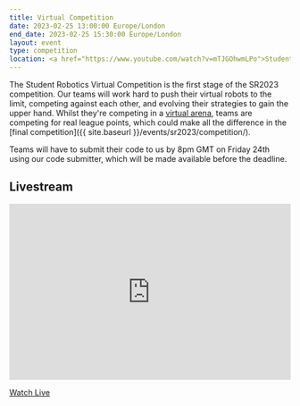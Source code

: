 ```yaml
---
title: Virtual Competition
date: 2023-02-25 13:00:00 Europe/London
end_date: 2023-02-25 15:30:00 Europe/London
layout: event
type: competition
location: <a href="https://www.youtube.com/watch?v=mTJGOhwmLPo">Student Robotics' YouTube Channel</a>
---
```


The Student Robotics Virtual Competition is the first stage of the SR2023 competition. Our teams will work hard to push their virtual robots to the limit, competing against each other, and evolving their strategies to gain the upper hand. Whilst they're competing in a [virtual arena](https://studentrobotics.org/docs/simulator/), teams are competing for real league points, which could make all the difference in the [final competition]({{ site.baseurl }}/events/sr2023/competition/).

Teams will have to submit their code to us by 8pm GMT on Friday 24th using our code submitter, which will be made available before the deadline.

## Livestream

<iframe title="Livestream of the virtual competition" width="100%" height="315" src="https://www.youtube.com/embed/mTJGOhwmLPo" frameborder="0" allow="accelerometer; autoplay; encrypted-media; gyroscope; picture-in-picture" allowfullscreen></iframe>

[Watch Live](https://www.youtube.com/watch?v=mTJGOhwmLPo)
